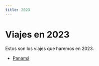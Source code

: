 ```yaml
---
title: 2023
---
```


# Viajes en 2023

Estos son los viajes que haremos en 2023.

- [Panamá](./panama)
